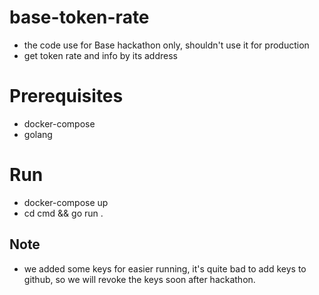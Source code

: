 # base-token-rate
- the code use for Base hackathon only, shouldn't use it for production
- get token rate and info by its address


# Prerequisites
- docker-compose
- golang

# Run
- docker-compose up
- cd cmd && go run .

## Note
- we added some keys for easier running, it's quite bad to add keys to github, so we will revoke the keys soon after hackathon.